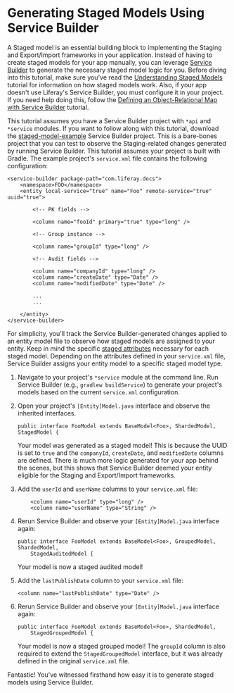 # Generating Staged Models Using Service Builder [](id=generating-staged-models-using-service-builder)

A Staged model is an essential building block to implementing the Staging and
Export/Import frameworks in your application. Instead of having to create staged
models for your app manually, you can leverage
[Service Builder](/develop/tutorials/-/knowledge_base/7-1/service-builder) to
generate the necessary staged model logic for you. Before diving into this
tutorial, make sure you've read the
[Understanding Staged Models](/develop/tutorials/-/knowledge_base/7-1/understanding-staged-models)
tutorial for information on how staged models work. Also, if your app doesn't 
use Liferay's Service Builder, you must configure it in your project. If you
need help doing this, follow the
[Defining an Object-Relational Map with Service Builder](/develop/tutorials/-/knowledge_base/7-1/defining-an-object-relational-map-with-service-builder)
tutorial.

This tutorial assumes you have a Service Builder project with `*api` and
`*service` modules. If you want to follow along with this tutorial, download the
[staged-model-example](/documents/10184/656312/staged-model-example.zip/5b2a8b0f-fa04-ca4a-2345-015871c0a14a)
Service Builder project. This is a bare-bones project that you can test to
observe the Staging-related changes generated by running Service Builder. This
tutorial assumes your project is built with Gradle. The example project's
`service.xml` file contains the following configuration:

    <service-builder package-path="com.liferay.docs">
        <namespace>FOO</namespace>
        <entity local-service="true" name="Foo" remote-service="true" uuid="true">

            <!-- PK fields -->

            <column name="fooId" primary="true" type="long" />

            <!-- Group instance -->

            <column name="groupId" type="long" />

            <!-- Audit fields -->

            <column name="companyId" type="long" />
            <column name="createDate" type="Date" />
            <column name="modifiedDate" type="Date" />

            ...
            ...

        </entity>
    </service-builder>

For simplicity, you'll track the Service Builder-generated changes applied to an
entity model file to observe how staged models are assigned to your entity. Keep
in mind the specific
[staged attributes](/develop/tutorials/-/knowledge_base/7-1/understanding-staged-models#important-attributes-in-staging)
necessary for each staged model. Depending on the attributes defined in your
`service.xml` file, Service Builder assigns your entity model to a specific
staged model type.

1.  Navigate to your project's `*service` module at the command line. Run
    Service Builder (e.g., `gradlew buildService`) to generate your project's
    models based on the current `service.xml` configuration.

2.  Open your project's `[Entity]Model.java` interface and observe the inherited
    interfaces.

        public interface FooModel extends BaseModel<Foo>, ShardedModel, StagedModel {

    Your model was generated as a staged model! This is because the UUID is set
    to `true` and the `companyId`, `createDate`, and `modifiedDate` columns are
    defined. There is much more logic generated for your app behind the scenes,
    but this shows that Service Builder deemed your entity eligible for the
    Staging and Export/Import frameworks.

3.  Add the `userId` and `userName` columns to your `service.xml` file:

		    <column name="userId" type="long" />
		    <column name="userName" type="String" />

4.  Rerun Service Builder and observe your `[Entity]Model.java` interface again:

        public interface FooModel extends BaseModel<Foo>, GroupedModel, ShardedModel,
            StagedAuditedModel {

    Your model is now a staged audited model!

5.  Add the `lastPublishDate` column to your `service.xml` file:

        <column name="lastPublishDate" type="Date" />

6.  Rerun Service Builder and observe your `[Entity]Model.java` interface again:

        public interface FooModel extends BaseModel<Foo>, ShardedModel,
            StagedGroupedModel {

    Your model is now a staged grouped model! The `groupId` column is also
    required to extend the `StagedGroupedModel` interface, but it was already
    defined in the original `service.xml` file.
 
Fantastic! You've witnessed firsthand how easy it is to generate staged models
using Service Builder.
